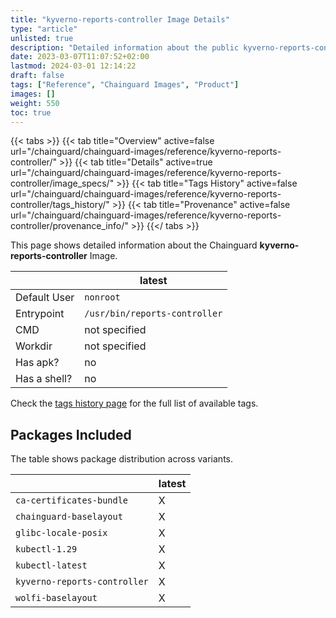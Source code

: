 ```yaml
---
title: "kyverno-reports-controller Image Details"
type: "article"
unlisted: true
description: "Detailed information about the public kyverno-reports-controller Chainguard Image."
date: 2023-03-07T11:07:52+02:00
lastmod: 2024-03-01 12:14:22
draft: false
tags: ["Reference", "Chainguard Images", "Product"]
images: []
weight: 550
toc: true
---
```


{{< tabs >}}
{{< tab title="Overview" active=false url="/chainguard/chainguard-images/reference/kyverno-reports-controller/" >}}
{{< tab title="Details" active=true url="/chainguard/chainguard-images/reference/kyverno-reports-controller/image_specs/" >}}
{{< tab title="Tags History" active=false url="/chainguard/chainguard-images/reference/kyverno-reports-controller/tags_history/" >}}
{{< tab title="Provenance" active=false url="/chainguard/chainguard-images/reference/kyverno-reports-controller/provenance_info/" >}}
{{</ tabs >}}

This page shows detailed information about the Chainguard **kyverno-reports-controller** Image.

|              | latest                        |
|--------------|-------------------------------|
| Default User | `nonroot`                     |
| Entrypoint   | `/usr/bin/reports-controller` |
| CMD          | not specified                 |
| Workdir      | not specified                 |
| Has apk?     | no                            |
| Has a shell? | no                            |

Check the [tags history page](/chainguard/chainguard-images/reference/kyverno-reports-controller/tags_history/) for the full list of available tags.

## Packages Included
The table shows package distribution across variants.

|                              | latest |
|------------------------------|--------|
| `ca-certificates-bundle`     | X      |
| `chainguard-baselayout`      | X      |
| `glibc-locale-posix`         | X      |
| `kubectl-1.29`               | X      |
| `kubectl-latest`             | X      |
| `kyverno-reports-controller` | X      |
| `wolfi-baselayout`           | X      |

